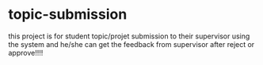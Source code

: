 # topic-submission
this project is for student topic/projet submission to their supervisor using the system and he/she can get the feedback from supervisor after reject or approve!!!!
